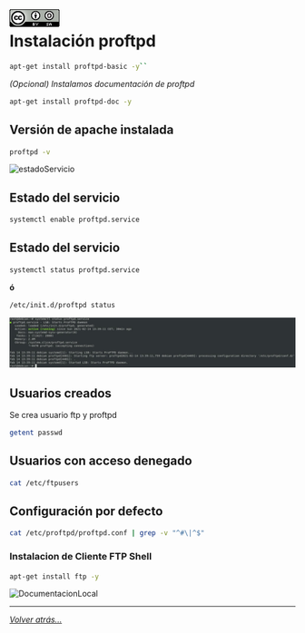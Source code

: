 <img src="../../imagenes/MI-LICENCIA88x31.png" style="float: left; margin-right: 10px;" />

# Instalación proftpd

```bash
apt-get install proftpd-basic -y``
```

*(Opcional) Instalamos documentación de proftpd*

```bash
apt-get install proftpd-doc -y
```

## Versión de apache instalada

```bash
proftpd -v
```

![estadoServicio](/imagenes/proftpd/version.jpg)

## Estado del servicio

```bash
systemctl enable proftpd.service
```

## Estado del servicio

```bash
systemctl status proftpd.service
```

**ó**

```bash
/etc/init.d/proftpd status
```

![estadoServicio](/imagenes/estadoServicio.jpg)

## Usuarios creados

Se crea usuario ftp y proftpd

```bash
getent passwd
```

## Usuarios con acceso denegado

```bash
cat /etc/ftpusers
```

## Configuración por defecto

```bash
cat /etc/proftpd/proftpd.conf | grep -v "^#\|^$"
```

### Instalacion de Cliente FTP Shell

```bash
apt-get install ftp -y
```

![DocumentacionLocal](/imagenes/documentacionLocal.jpg)

_________________________________________________
*[Volver atrás...](../../README.md)*